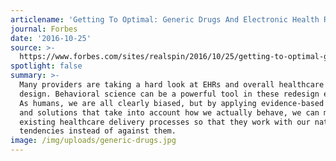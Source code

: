 ```yaml
---
articlename: 'Getting To Optimal: Generic Drugs And Electronic Health Records'
journal: Forbes
date: '2016-10-25'
source: >-
  https://www.forbes.com/sites/realspin/2016/10/25/getting-to-optimal-generic-drugs-and-electronic-health-records/#7e440e37396f
spotlight: false
summary: >-
  Many providers are taking a hard look at EHRs and overall healthcare delivery
  design. Behavioral science can be a powerful tool in these redesign efforts.
  As humans, we are all clearly biased, but by applying evidence-based insights
  and solutions that take into account how we actually behave, we can modify our
  existing healthcare delivery processes so that they work with our natural
  tendencies instead of against them.
image: /img/uploads/generic-drugs.jpg
---
```


